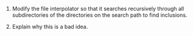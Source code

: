 1.  Modify the file interpolator so that it searches recursively
    through all subdirectories of the directories on the search path
    to find inclusions.

2.  Explain why this is a bad idea.
